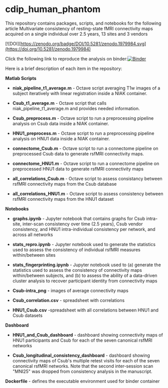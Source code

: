 # cdip_human_phantom
This repository contains packages, scripts, and notebooks for the following article Multivariate consistency of resting-state fMRI connectivity maps acquired on a single individual over 2.5 years, 13 sites and 3 vendors 

[![DOI][https://zenodo.org/badge/DOI/10.5281/zenodo.1979984.svg](https://doi.org/10.5281/zenodo.1979984)


Click the following link to reproduce the analysis on binder:[![Binder](https://mybinder.org/badge_logo.svg)](https://mybinder.org/v2/gh/SIMEXP/cdip_human_phantom/master)

Here is a brief description of each item in the repository:

**Matlab Scripts** 

* **niak_pipeline_t1_average.m** - Octave script averaging T1w images of a subject iteratively with linear registration inside a NIAK container.

* **Csub_t1_average.m** - Octave script that calls niak_pipeline_t1_average.m and provides needed information.

* **Csub_preprocess.m** - Octave script to run a preprocessing pipeline analysis on Csub data inside a NIAK container.

* **HNU1_preprocess.m** - Octave script to run a preprocessing pipeline analysis on HNU1 data inside a NIAK container.

* **connectome_Csub.m** - Octave script to run a connectome pipeline on preprocessed Csub data to generate rsfMRI connectivity maps.

* **connectome_HNU1.m** - Octave script to run a connectome pipeline on preprocessed HNU1 data to generate rsfMRI connectivity maps

* **all_correlations_Csub.m** - Octave script to assess consistancy between rsfMRI connectivity maps from the Csub database

* **all_correlations_HNU1.m** - Octave script to assess consistency between rsfMRI connectivity maps from the HNU1 dataset

**Notebooks**

* **graphs.ipynb** - Jupyter notebook that contains graphs for Csub intra-site, inter-scan consistency over time (2.5 years), Csub vendor consistency, and HNU1 intra-individual consistency per network, and across all networks

* **stats_repro.ipynb** - Jupyter notebook used to generate the statistics used to assess the consistency of individual rsfMRI measures within/between sites

* **stats_fingerprinting.ipynb** - Jupyter notebook used to (a) generate the statistics used to assess the consistency of connectivity maps within/between subjects, and (b) to assess the ability of a data-driven cluster analysis to recover participant identity from connectivity maps

* **Csub-intra_png** - images of average connectivity maps

* **Csub_correlation.csv** - spreadsheet with correlations

* **HNU1_Csub.csv** -spreadsheet with all correlations between HNU1 and Csub datasets

**Dashboard**

* **HNU1_and_Csub_dashboard** - dashboard showing connectivity maps of HNU1 participants and Csub for each of the seven canonical rsfMRI networks

* **Csub_longitudinal_consistency_dashboard** - dashboard showing connectivity maps of Csub's multiple retest visits for each of the seven canonical rsfMRI networks. Note that the second inter-session scan "MNI25" was dropped from consistency analysis in the manuscript.

**Dockerfile** - defines the executable environment used for binder container
